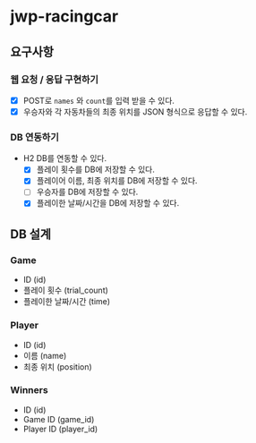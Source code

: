 # jwp-racingcar

## 요구사항

### 웹 요청 / 응답 구현하기

- [x] POST로 `names` 와 `count`를 입력 받을 수 있다.
- [x] 우승자와 각 자동차들의 최종 위치를 JSON 형식으로 응답할 수 있다.

### DB 연동하기

- H2 DB를 연동할 수 있다.
    - [x] 플레이 횟수를 DB에 저장할 수 있다.
    - [x] 플레이어 이름, 최종 위치를 DB에 저장할 수 있다.
    - [ ] 우승자를 DB에 저장할 수 있다.
    - [x] 플레이한 날짜/시간을 DB에 저장할 수 있다.

## DB 설계

### Game

- ID (id)
- 플레이 횟수 (trial_count)
- 플레이한 날짜/시간 (time)

### Player

- ID (id)
- 이름 (name)
- 최종 위치 (position)

### Winners

- ID (id)
- Game ID (game_id)
- Player ID (player_id)
